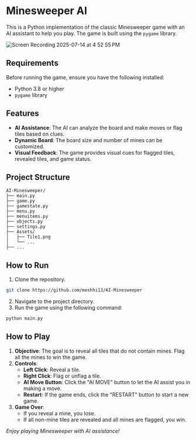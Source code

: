 
# Minesweeper AI

This is a Python implementation of the classic Minesweeper game with an AI assistant to help you play. The game is built using the `pygame` library.

![Screen Recording 2025-07-14 at 4 52 55 PM](https://github.com/user-attachments/assets/28fe75db-78ba-4445-8045-5a071e4ccc3d)

## Requirements

Before running the game, ensure you have the following installed:

- Python 3.8 or higher
- `pygame` library

## Features

- **AI Assistance**: The AI can analyze the board and make moves or flag tiles based on clues.
- **Dynamic Board**: The board size and number of mines can be customized.
- **Visual Feedback**: The game provides visual cues for flagged tiles, revealed tiles, and game status.

## Project Structure
```
AI-Minesweeper/
├── main.py
├── game.py
├── gamestate.py
├── menu.py
├── menuitems.py
├── objects.py
├── settings.py
├── Assets/
│   ├── Tile1.png
│   └── ...
├── ...
```

## How to Run

1. Clone the repository.
```sh
git clone https://github.com/meshhi13/AI-Minesweeper
```
2. Navigate to the project directory.
3. Run the game using the following command:
```bash
python main.py
```

## How to Play

1. **Objective**: The goal is to reveal all tiles that do not contain mines. Flag all the mines to win the game.
2. **Controls**:
   - **Left Click**: Reveal a tile.
   - **Right Click**: Flag or unflag a tile.
   - **AI Move Button**: Click the "AI MOVE" button to let the AI assist you in making a move.
   - **Restart**: If the game ends, click the "RESTART" button to start a new game.
3. **Game Over**:
   - If you reveal a mine, you lose.
   - If all non-mine tiles are revealed and all mines are flagged, you win.

*Enjoy playing Minesweeper with AI assistance!*

